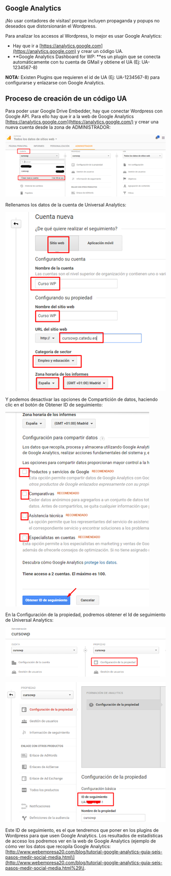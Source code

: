 ## Google Analytics

¡No usar contadores de visitas! porque incluyen propaganda y popups no deseados que distorsionarán el Wordpress.

Para analizar los accesos al Wordpress, lo mejor es usar Google Analytics:

* Hay que ir a [https://analytics.google.com](https://analytics.google.com) y crear un código UA.
* **Google Analytics Dashboard for WP: **es un plugin que se conecta automáticamente con tu cuenta de GMail y obtiene el UA \(Ej: UA-1234567-8\)

**NOTA:** Existen Plugins que requieren el id de UA \(Ej: UA-1234567-8\) para configurarse y enlazarse con Google Analytics.

## Proceso de creación de un código UA

Para poder usar Google Drive Embedder, hay que conectar Wordpress con Google API. Para ello hay que ir a la web de Google Analytics [https://analytics.google.com](https://analytics.google.com/) y crear una nueva cuenta desde la zona de ADMINISTRADOR:

![](/assets/g_embedder_paso1.png)

Rellenamos los datos de la cuenta de Universal Analytics:

![](/assets/g_embedder_paso2.png)

Y podemos desactivar las opciones de Compartición de datos, haciendo clic en el botón de Obtener ID de seguimiento:

![](/assets/g_embedder_paso3.png)

En la Configuración de la propiedad, podremos obtener el Id de seguimiento de Universal Analytics:

![](/assets/g_embedder_paso4.png)

![](/assets/g_embedder_paso5.png)

Este ID de seguimiento, es el que tendremos que poner en los plugins de Wordpress para que usen Google Analytics. Los resultados de estadísticas de acceso los podremos ver en la web de Google Analytics \(ejemplo de cómo ver los datos que recopila Google Analytics: [http://www.webempresa20.com/blog/tutorial-google-analytics-guia-seis-pasos-medir-social-media.html\](http://www.webempresa20.com/blog/tutorial-google-analytics-guia-seis-pasos-medir-social-media.html%29\).

